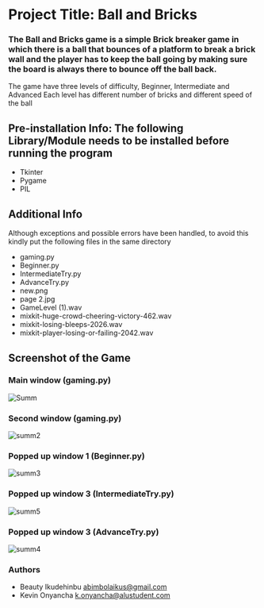 

# Project Title: Ball and Bricks

### The Ball and Bricks game is a simple Brick breaker game in which there is a ball that bounces of a platform to break a brick wall and the player has to keep the ball going by making sure the board is always there to bounce off the ball back.
The game have three levels of difficulty, Beginner, Intermediate and  Advanced
Each level has different number of bricks and different speed of the ball
 
## Pre-installation Info: The following Library/Module needs to be installed before running the program
* Tkinter
* Pygame
* PIL

## Additional Info
Although exceptions and possible errors have been handled, to avoid this kindly put the following files in the same directory
* gaming.py
* Beginner.py
* IntermediateTry.py
* AdvanceTry.py
* new.png
* page 2.jpg
* GameLevel (1).wav
* mixkit-huge-crowd-cheering-victory-462.wav
* mixkit-losing-bleeps-2026.wav
* mixkit-player-losing-or-failing-2042.wav

## Screenshot of the Game
### Main window (gaming.py)
![Summ](https://user-images.githubusercontent.com/86835129/145442042-15d1c202-af35-48ad-8781-a6a4d1ea4aa7.png)
### Second window (gaming.py)
![summ2](https://user-images.githubusercontent.com/86835129/145444513-6fbeed55-6326-459a-9d2f-570031c3d75f.png)
### Popped up window 1 (Beginner.py)
![summ3](https://user-images.githubusercontent.com/86835129/145445055-1cb27321-34dd-4bf0-814f-6935182ce1f7.png)
### Popped up window 3 (IntermediateTry.py)
![summ5](https://user-images.githubusercontent.com/86835129/145508784-a4c1cb92-315a-47bf-8e04-c636f7e3e436.png)
### Popped up window 3 (AdvanceTry.py)
![summ4](https://user-images.githubusercontent.com/86835129/145509002-9e4eae4b-4a1b-4734-886e-472cce4d1baa.png)

### Authors
- Beauty Ikudehinbu abimbolaikus@gmail.com
- Kevin Onyancha k.onyancha@alustudent.com
